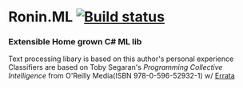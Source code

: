 # Ronin.ML [![Build status](https://ci.appveyor.com/api/projects/status/12n1t5skyheu55rg?svg=true)](https://ci.appveyor.com/project/ronin1/ronin-ml)
### Extensible Home grown C# ML lib
Text processing libary is based on this author's personal experience
Classifiers are based on Toby Segaran's *Programming Collective Intelligence* from O'Reilly Media(ISBN 978-0-596-52932-1) w/ <a href="http://www.oreilly.com/catalog/errataunconfirmed.csp?isbn=9780596529321">Errata</a>